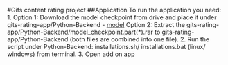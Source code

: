 #Gifs content rating project
##Application
To run the application you need:
1. 
    Option 1: Download the model checkpoint from drive and place it under gits-rating-app/Python-Backend - [model](https://drive.google.com/file/d/1q33h-A54cBKFvVaC3aFiVoIKs1NRwx2l/view?usp=drive_link)
    Option 2: Extract the gits-rating-app/Python-Backend/model_checkpoint.part(*).rar to gits-rating-app/Python-Backend (both files are combined into one file).
2. Run the script under Python-Backend:  installations.sh/ installations.bat (linux/ windows) from terminal.
3. Open add on [app](http://localhost:5000/)
